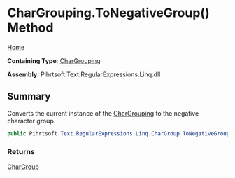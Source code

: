 # CharGrouping\.ToNegativeGroup\(\) Method

[Home](../../../../../../README.md)

**Containing Type**: [CharGrouping](../README.md)

**Assembly**: Pihrtsoft\.Text\.RegularExpressions\.Linq\.dll

## Summary

Converts the current instance of the [CharGrouping](../README.md) to the negative character group\.

```csharp
public Pihrtsoft.Text.RegularExpressions.Linq.CharGroup ToNegativeGroup()
```

### Returns

[CharGroup](../../CharGroup/README.md)

